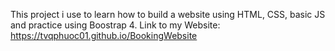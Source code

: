 This project i use to learn how to build a website using HTML, CSS,  basic JS and practice using Boostrap 4.
Link to my Website: https://tvqphuoc01.github.io/BookingWebsite
